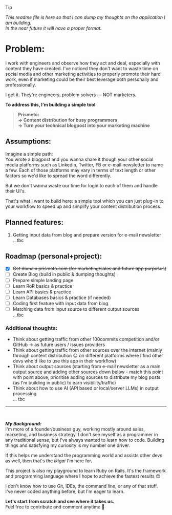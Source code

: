 > [!TIP]
> *This readme file is here so that I can dump my thoughts on the application I am building. <br>In the near future it will have a proper format.*



# Problem:
I work with engineers and observe how they act and deal, especially with content they have created. 
I've noticed they don't want to waste time on social media and other marketing activities to properly promote their hard work, 
even if marketing could be their best leverage both personally and professionally.

I get it. They're engineers, problem solvers — NOT marketers.

**To address this, I'm building a simple tool**

> **Prismeto: <br>→ Content distribution for busy programmers <br>→ Turn your technical blogpost into your marketing machine**



## Assumptions:
Imagine a simple path: <br>
You wrote a blogpost and you wanna share it though your other social media platforms such as LinkedIn, Twitter, FB or e-mail newsletter to name a few. 
Each of those platforms may vary in terms of text length or other factors so we'd like to spread the word differently.

But we don't wanna waste our time for login to each of them and handle their UI's.

That's what I want to build here: a simple tool which you can just plug-in to your workflow to speed up and simplify your content distribution process.


## Planned features:
1. Getting input data from blog and prepare version for e-mail newsletter <br> 
...tbc

## Roadmap (personal+project):
- [x] ~~Get domain prismeto.com (for marketing/sales and future app purposes)~~
- [ ] Create Blog (build in public & dumping thoughts)
- [ ] Prepare simple landing page 
- [ ] Learn RoR basics & practice
- [ ] Learn API basics & practice
- [ ] Learn Databases basics & practice (if needed)
- [ ] Coding first feature with input data from blog
- [ ] Matching data from input source to different output sources <br>
...tbc 

### Additional thoughts:
- Think about getting traffic from other 100commits competition and/or GitHub -> as future users / issues providers 
- Think about getting traffic from other sources over the internet (mainly through content distribution 😉 on different platforms where I find other devs who'd like to use this app in their workflow)
- Think about output sources (starting from e-mail newsletter as a main output source and adding other sources down below - match this point with point above, prioritise adding sources to distribute my blog posts (as I'm building in public) to earn visibility/traffic)
- Think about how to use AI (API based or local/server LLMs) in output processing <br>
... tbc

---
<br>

***My Background:***<br>
I'm more of a founder/business guy, working mostly around sales, marketing, and business strategy. 
I don't see myself as a programmer in any traditional sense, but I've always wanted to learn how to code. 
Building things and satisfying my curiosity is my number one driver.

If this helps me understand the programming world and assists other devs as well, then that's the *Ikigai* I'm here for.

This project is also my playground to learn Ruby on Rails. 
It's the framework and programming language where I hope to achieve the fastest results 😉

I don't know how to use Git, IDEs, the command line, or any of that stuff. 
I've never coded anything before, but I'm eager to learn.


**Let's start from scratch and see where it takes us.** <br>
Feel free to contribute and comment anytime 🤝


